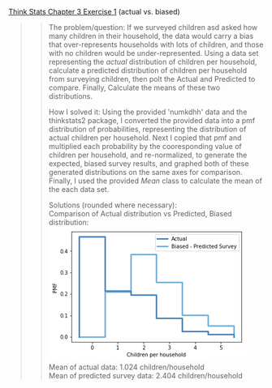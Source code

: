 [Think Stats Chapter 3 Exercise 1](http://greenteapress.com/thinkstats2/html/thinkstats2004.html#toc31) (actual vs. biased)

>> The problem/question: If we surveyed children asd asked how many children in their household, the data would carry a bias that over-represents households with lots of children, and those with no children would be under-represented. Using a data set representing the *actual* distribution of children per household, calculate a predicted distribution of children per household from surveying children, then polt the Actual and Predicted to compare. Finally, Calculate the means of these two distributions.  
>>  
>> How I solved it: Using the provided 'numkdhh' data and the thinkstats2 package, I converted the provided data into a pmf distribution of probabilities, representing the distribution of actual children per household. Next I copied that pmf and multiplied each probability by the cooresponding value of children per household, and re-normalized, to generate the expected, biased survey results, and graphed both of these generated distributions on the same axes for comparison. Finally, I used the provided *Mean* class to calculate the mean of the each data set.  
>>  
>> Solutions (rounded where necessary):  
>> Comparison of Actual distribution vs Predicted, Biased distribution:  
>> ![](https://github.com/SkyBTW/ThinkStats2/blob/master/Prework_-_Stats_figs/Q2.png)  
>> Mean of actual data: 1.024 children/household  
>> Mean of predicted survey data: 2.404 children/household
